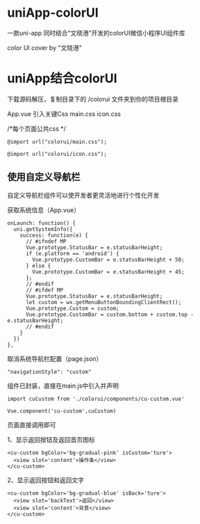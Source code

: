 # uniApp-colorUI
一款uni-app 同时结合“文晓港”开发的colorUI微信小程序UI组件库

color UI cover by "文晓港"


# uniApp结合colorUI
下载源码解压，复制目录下的 /colorui 文件夹到你的项目根目录

App.vue 引入关键Css main.css icon.css

/*每个页面公共css */

`@import url("colorui/main.css");`

`@import url("colorui/icon.css");`


## 使用自定义导航栏

自定义导航栏组件可以使开发者更灵活地进行个性化开发

获取系统信息（App.vue）

```
onLaunch: function() {
  uni.getSystemInfo({
    success: function(e) {
      // #ifndef MP
      Vue.prototype.StatusBar = e.statusBarHeight;
      if (e.platform == 'android') {
        Vue.prototype.CustomBar = e.statusBarHeight + 50;
      } else {
        Vue.prototype.CustomBar = e.statusBarHeight + 45;
      };
      // #endif
      // #ifdef MP
      Vue.prototype.StatusBar = e.statusBarHeight;
      let custom = wx.getMenuButtonBoundingClientRect();
      Vue.prototype.Custom = custom;
      Vue.prototype.CustomBar = custom.bottom + custom.top - e.statusBarHeight;
      // #endif
    }
  })
},
```

取消系统导航栏配置（page.json）

`"navigationStyle": "custom"`

组件已封装，直接在main.js中引入并声明

```
import cuCustom from './colorui/components/cu-custom.vue'

Vue.component('cu-custom',cuCustom)
```

页面直接调用即可

1、显示返回按钮及返回首页图标

```
<cu-custom bgColor='bg-gradual-pink' isCustom='ture'>
  <view slot='content'>操作条</view>
</cu-custom>
```

2、显示返回按钮和返回文字

```
<cu-custom bgColor='bg-gradual-blue' isBack='ture'>
  <view slot='backText'>返回</view>
  <view slot='content'>背景</view>
</cu-custom>
```

